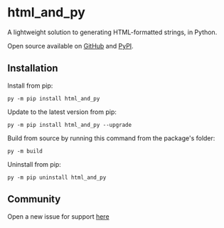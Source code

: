 # html_and_py
 A lightweight solution to generating HTML-formatted strings, in Python.

Open source available on [GitHub](https://github.com/Whoeza/html_and_py) and 
[PyPI](https://pypi.org/project/html_and_py/).

## Installation

Install from pip:

`py -m pip install html_and_py`

Update to the latest version from pip:

`py -m pip install html_and_py --upgrade`

Build from source by running this command from the package's folder:

`py -m build`

Uninstall from pip:

`py -m pip uninstall html_and_py`

## Community

Open a new issue for support
[here](https://github.com/Whoeza/html_and_py/issues)
